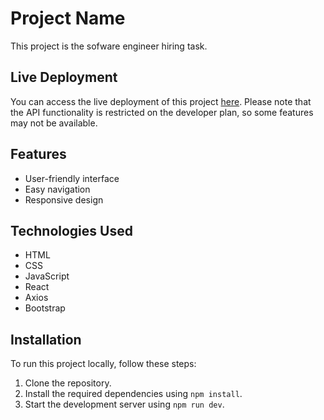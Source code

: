 # Project Name

This project is the sofware engineer hiring task.

## Live Deployment

You can access the live deployment of this project [here](https://blogwebsite7core.netlify.app/). Please note that the API functionality is restricted on the developer plan, so some features may not be available.

## Features

- User-friendly interface
- Easy navigation
- Responsive design

## Technologies Used

- HTML
- CSS
- JavaScript
- React
- Axios
- Bootstrap

## Installation

To run this project locally, follow these steps:

1. Clone the repository.
2. Install the required dependencies using `npm install`.
3. Start the development server using `npm run dev`.
